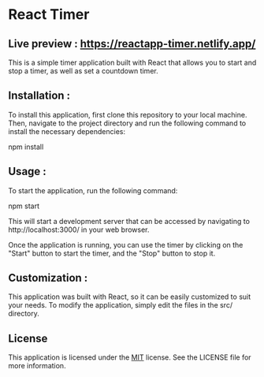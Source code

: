 
# React Timer

## Live preview : https://reactapp-timer.netlify.app/ 

This is a simple timer application built with React that allows you to start and stop a timer, as well as set a countdown timer.

## Installation :
To install this application, first clone this repository to your local machine. Then, navigate to the project directory and run the following command to install the necessary dependencies:

npm install

## Usage :

To start the application, run the following command:

npm start

This will start a development server that can be accessed by navigating to http://localhost:3000/ in your web browser.

Once the application is running, you can use the timer by clicking on the "Start" button to start the timer, and the "Stop" button to stop it.
## Customization :
This application was built with React, so it can be easily customized to suit your needs. To modify the application, simply edit the files in the src/ directory.
## License

This application is licensed under the [MIT](https://choosealicense.com/licenses/mit/) license. See the LICENSE file for more information.

